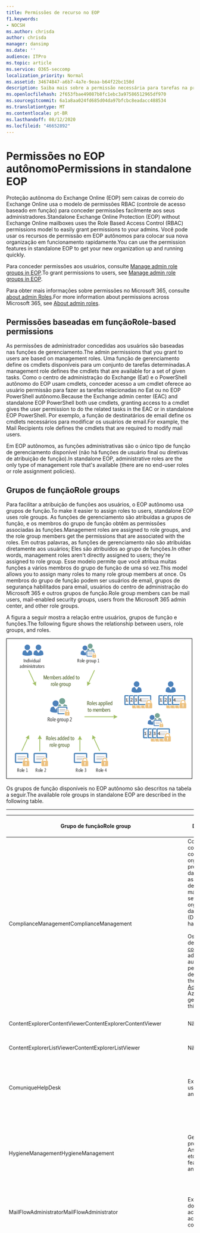 ```yaml
---
title: Permissões de recurso no EOP
f1.keywords:
- NOCSH
ms.author: chrisda
author: chrisda
manager: dansimp
ms.date: ''
audience: ITPro
ms.topic: article
ms.service: O365-seccomp
localization_priority: Normal
ms.assetid: 34674847-a6b7-4a7e-9eaa-b64f22bc150d
description: Saiba mais sobre a permissão necessária para tarefas na proteção do Exchange Online autônoma
ms.openlocfilehash: 2f653fbae49087b8fc1ebc3a97586512965df970
ms.sourcegitcommit: 6a1a8aa024fd685d04da97bfcbc8eadacc488534
ms.translationtype: MT
ms.contentlocale: pt-BR
ms.lasthandoff: 08/12/2020
ms.locfileid: "46652892"
---
```

# <a name="permissions-in-standalone-eop"></a><span data-ttu-id="ce53b-103">Permissões no EOP autônomo</span><span class="sxs-lookup"><span data-stu-id="ce53b-103">Permissions in standalone EOP</span></span>

<span data-ttu-id="ce53b-104">Proteção autônoma do Exchange Online (EOP) sem caixas de correio do Exchange Online usa o modelo de permissões RBAC (controle de acesso baseado em função) para conceder permissões facilmente aos seus administradores.</span><span class="sxs-lookup"><span data-stu-id="ce53b-104">Standalone Exchange Online Protection (EOP) without Exchange Online mailboxes uses the Role Based Access Control (RBAC) permissions model to easily grant permissions to your admins.</span></span> <span data-ttu-id="ce53b-105">Você pode usar os recursos de permissão em EOP autônomos para colocar sua nova organização em funcionamento rapidamente.</span><span class="sxs-lookup"><span data-stu-id="ce53b-105">You can use the permission features in standalone EOP to get your new organization up and running quickly.</span></span>

<span data-ttu-id="ce53b-106">Para conceder permissões aos usuários, consulte [Manage admin role groups in EOP](manage-admin-role-group-permissions-in-eop.md).</span><span class="sxs-lookup"><span data-stu-id="ce53b-106">To grant permissions to users, see [Manage admin role groups in EOP](manage-admin-role-group-permissions-in-eop.md).</span></span>

<span data-ttu-id="ce53b-107">Para obter mais informações sobre permissões no Microsoft 365, consulte [about admin Roles](https://docs.microsoft.com/microsoft-365/admin/add-users/about-admin-roles).</span><span class="sxs-lookup"><span data-stu-id="ce53b-107">For more information about permissions across Microsoft 365, see [About admin roles](https://docs.microsoft.com/microsoft-365/admin/add-users/about-admin-roles).</span></span>

## <a name="role-based-permissions"></a><span data-ttu-id="ce53b-108">Permissões baseadas em função</span><span class="sxs-lookup"><span data-stu-id="ce53b-108">Role-based permissions</span></span>

<span data-ttu-id="ce53b-109">As permissões de administrador concedidas aos usuários são baseadas nas funções de gerenciamento.</span><span class="sxs-lookup"><span data-stu-id="ce53b-109">The admin permissions that you grant to users are based on management roles.</span></span> <span data-ttu-id="ce53b-110">Uma função de gerenciamento define os cmdlets disponíveis para um conjunto de tarefas determinadas.</span><span class="sxs-lookup"><span data-stu-id="ce53b-110">A management role defines the cmdlets that are available for a set of given tasks.</span></span> <span data-ttu-id="ce53b-111">Como o centro de administração do Exchange (Eat) e o PowerShell autônomo do EOP usam cmdlets, conceder acesso a um cmdlet oferece ao usuário permissão para fazer as tarefas relacionadas no Eat ou no EOP PowerShell autônomo.</span><span class="sxs-lookup"><span data-stu-id="ce53b-111">Because the Exchange admin center (EAC) and standalone EOP PowerShell both use cmdlets, granting access to a cmdlet gives the user permission to do the related tasks in the EAC or in standalone EOP PowerShell.</span></span> <span data-ttu-id="ce53b-112">Por exemplo, a função de destinatários de email define os cmdlets necessários para modificar os usuários de email.</span><span class="sxs-lookup"><span data-stu-id="ce53b-112">For example, the Mail Recipients role defines the cmdlets that are required to modify mail users.</span></span>

<span data-ttu-id="ce53b-113">Em EOP autônomos, as funções administrativas são o único tipo de função de gerenciamento disponível (não há funções de usuário final ou diretivas de atribuição de função).</span><span class="sxs-lookup"><span data-stu-id="ce53b-113">In standalone EOP, administrative roles are the only type of management role that's available (there are no end-user roles or role assignment policies).</span></span>

## <a name="role-groups"></a><span data-ttu-id="ce53b-114">Grupos de função</span><span class="sxs-lookup"><span data-stu-id="ce53b-114">Role groups</span></span>

<span data-ttu-id="ce53b-115">Para facilitar a atribuição de funções aos usuários, o EOP autônomo usa grupos de função.</span><span class="sxs-lookup"><span data-stu-id="ce53b-115">To make it easier to assign roles to users, standalone EOP uses role groups.</span></span> <span data-ttu-id="ce53b-116">As funções de gerenciamento são atribuídas a grupos de função, e os membros do grupo de função obtêm as permissões associadas às funções.</span><span class="sxs-lookup"><span data-stu-id="ce53b-116">Management roles are assigned to role groups, and the role group members get the permissions that are associated with the roles.</span></span> <span data-ttu-id="ce53b-117">Em outras palavras, as funções de gerenciamento não são atribuídas diretamente aos usuários; Eles são atribuídos ao grupo de funções.</span><span class="sxs-lookup"><span data-stu-id="ce53b-117">In other words, management roles aren't directly assigned to users; they're assigned to role group.</span></span> <span data-ttu-id="ce53b-118">Esse modelo permite que você atribua muitas funções a vários membros do grupo de função de uma só vez.</span><span class="sxs-lookup"><span data-stu-id="ce53b-118">This model allows you to assign many roles to many role group members at once.</span></span> <span data-ttu-id="ce53b-119">Os membros do grupo de função podem ser usuários de email, grupos de segurança habilitados para email, usuários do centro de administração do Microsoft 365 e outros grupos de função.</span><span class="sxs-lookup"><span data-stu-id="ce53b-119">Role group members can be mail users, mail-enabled security groups, users from the Microsoft 365 admin center, and other role groups.</span></span>

<span data-ttu-id="ce53b-120">A figura a seguir mostra a relação entre usuários, grupos de função e funções.</span><span class="sxs-lookup"><span data-stu-id="ce53b-120">The following figure shows the relationship between users, role groups, and roles.</span></span>

![Função, grupo de funções e relacionamentos de membros](../../media/ITPro_Security_RBAC_EXO_SimplifiedRoleGroupRelationship.png)

<span data-ttu-id="ce53b-122">Os grupos de função disponíveis no EOP autônomo são descritos na tabela a seguir.</span><span class="sxs-lookup"><span data-stu-id="ce53b-122">The available role groups in standalone EOP are described in the following table.</span></span>

****

|<span data-ttu-id="ce53b-123">Grupo de função</span><span class="sxs-lookup"><span data-stu-id="ce53b-123">Role group</span></span>|<span data-ttu-id="ce53b-124">Descrição</span><span class="sxs-lookup"><span data-stu-id="ce53b-124">Description</span></span>|<span data-ttu-id="ce53b-125">Funções padrão atribuídas</span><span class="sxs-lookup"><span data-stu-id="ce53b-125">Default roles assigned</span></span>|
|---|---|---|
|<span data-ttu-id="ce53b-126">ComplianceManagement</span><span class="sxs-lookup"><span data-stu-id="ce53b-126">ComplianceManagement</span></span>|<span data-ttu-id="ce53b-127">Configure e gerencie as configurações de conformidade dentro da organização, incluindo prevenção de perda de dados (DLP) se sua assinatura tiver recursos de DLP.</span><span class="sxs-lookup"><span data-stu-id="ce53b-127">Configure and manage compliance settings within the organization, including data loss prevention (DLP) if your subscription has DLP capabilities.</span></span> <br/><br/> <span data-ttu-id="ce53b-128">Os membros da função de [administrador de conformidade](https://docs.microsoft.com/azure/active-directory/users-groups-roles/directory-assign-admin-roles#compliance-administrator) no Azure ad obtêm automaticamente as permissões desse grupo de função.</span><span class="sxs-lookup"><span data-stu-id="ce53b-128">Members of the [Compliance Administrator](https://docs.microsoft.com/azure/active-directory/users-groups-roles/directory-assign-admin-roles#compliance-administrator) role in Azure AD automatically get the permissions of this role group.</span></span>|<span data-ttu-id="ce53b-129">Logs de auditoria</span><span class="sxs-lookup"><span data-stu-id="ce53b-129">Audit Logs</span></span> <br/><br/> <span data-ttu-id="ce53b-130">Administração de conformidade</span><span class="sxs-lookup"><span data-stu-id="ce53b-130">Compliance Administration</span></span> <br/><br/> <span data-ttu-id="ce53b-131">Gerenciamento de Direitos de Informação</span><span class="sxs-lookup"><span data-stu-id="ce53b-131">Information Rights Management</span></span> <br/><br/> <span data-ttu-id="ce53b-132">Gerenciamento de retenção</span><span class="sxs-lookup"><span data-stu-id="ce53b-132">Retention Management</span></span> <br/><br/> <span data-ttu-id="ce53b-133">Logs de auditoria somente para exibição</span><span class="sxs-lookup"><span data-stu-id="ce53b-133">View-Only Audit Logs</span></span> <br/><br/> <span data-ttu-id="ce53b-134">Configuração Somente para Exibição</span><span class="sxs-lookup"><span data-stu-id="ce53b-134">View-Only Configuration</span></span> <br/><br/> <span data-ttu-id="ce53b-135">Destinatários Somente para Exibição</span><span class="sxs-lookup"><span data-stu-id="ce53b-135">View-Only Recipients</span></span>|
|<span data-ttu-id="ce53b-136">ContentExplorerContentViewer</span><span class="sxs-lookup"><span data-stu-id="ce53b-136">ContentExplorerContentViewer</span></span>|<span data-ttu-id="ce53b-137">Não usado.</span><span class="sxs-lookup"><span data-stu-id="ce53b-137">Not used.</span></span>|<span data-ttu-id="ce53b-138">Visualizador de conteúdo de classificação de dados</span><span class="sxs-lookup"><span data-stu-id="ce53b-138">Data Classification Content Viewer</span></span>|
|<span data-ttu-id="ce53b-139">ContentExplorerListViewer</span><span class="sxs-lookup"><span data-stu-id="ce53b-139">ContentExplorerListViewer</span></span>|<span data-ttu-id="ce53b-140">Não usado.</span><span class="sxs-lookup"><span data-stu-id="ce53b-140">Not used.</span></span>|<span data-ttu-id="ce53b-141">Visualizador de lista de classificação de dados</span><span class="sxs-lookup"><span data-stu-id="ce53b-141">Data Classification List Viewer</span></span>|
|<span data-ttu-id="ce53b-142">Comunique</span><span class="sxs-lookup"><span data-stu-id="ce53b-142">HelpDesk</span></span>|<span data-ttu-id="ce53b-143">Exibir e gerenciar usuários de email.</span><span class="sxs-lookup"><span data-stu-id="ce53b-143">View and manage mail users.</span></span>|<span data-ttu-id="ce53b-144">Redefinir senha</span><span class="sxs-lookup"><span data-stu-id="ce53b-144">Reset Password</span></span> <br/><br/> <span data-ttu-id="ce53b-145">Opções do usuário</span><span class="sxs-lookup"><span data-stu-id="ce53b-145">User Options</span></span> <br/><br/> <span data-ttu-id="ce53b-146">Destinatários Somente para Exibição</span><span class="sxs-lookup"><span data-stu-id="ce53b-146">View-Only Recipients</span></span>|
|<span data-ttu-id="ce53b-147">HygieneManagement</span><span class="sxs-lookup"><span data-stu-id="ce53b-147">HygieneManagement</span></span>|<span data-ttu-id="ce53b-148">Gerenciar recursos de proteção (anti-spam, Antimalware, etc.).</span><span class="sxs-lookup"><span data-stu-id="ce53b-148">Manage protection features (anti-spam, anti-malware, etc.).</span></span>|<span data-ttu-id="ce53b-149">Higiene de transporte</span><span class="sxs-lookup"><span data-stu-id="ce53b-149">Transport Hygiene</span></span> <br/><br/> <span data-ttu-id="ce53b-150">Configuração Somente para Exibição</span><span class="sxs-lookup"><span data-stu-id="ce53b-150">View-Only Configuration</span></span> <br/><br/> <span data-ttu-id="ce53b-151">Destinatários Somente para Exibição</span><span class="sxs-lookup"><span data-stu-id="ce53b-151">View-Only Recipients</span></span>|
|<span data-ttu-id="ce53b-152">MailFlowAdministrator</span><span class="sxs-lookup"><span data-stu-id="ce53b-152">MailFlowAdministrator</span></span>|<span data-ttu-id="ce53b-153">Exibir e gerenciar domínios e conectores aceitos</span><span class="sxs-lookup"><span data-stu-id="ce53b-153">View and manage accepted domains and connectors</span></span>|<span data-ttu-id="ce53b-154">Domínios remotos e aceitos</span><span class="sxs-lookup"><span data-stu-id="ce53b-154">Remote and Accepted Domains</span></span> <br/><br/> <span data-ttu-id="ce53b-155">Destinatários Somente para Exibição</span><span class="sxs-lookup"><span data-stu-id="ce53b-155">View-Only Recipients</span></span>|
|<span data-ttu-id="ce53b-156">Gerenciamento</span><span class="sxs-lookup"><span data-stu-id="ce53b-156">OrganizationManagement</span></span>|<span data-ttu-id="ce53b-157">Acesso de administrador a toda a organização e a capacidade de executar praticamente qualquer tarefa.</span><span class="sxs-lookup"><span data-stu-id="ce53b-157">Admin access to the entire organization and the ability to perform almost any task.</span></span> <br/><br/> <span data-ttu-id="ce53b-158">Os membros da função de [administrador global](https://docs.microsoft.com/azure/active-directory/users-groups-roles/directory-assign-admin-roles#global-administrator--company-administrator) no Azure ad obtêm automaticamente as permissões desse grupo de funções.</span><span class="sxs-lookup"><span data-stu-id="ce53b-158">Members of the [Global Administrator](https://docs.microsoft.com/azure/active-directory/users-groups-roles/directory-assign-admin-roles#global-administrator--company-administrator) role in Azure AD automatically get the permissions of this role group.</span></span> <br/><br/> <span data-ttu-id="ce53b-159">**Importante**: como o grupo de função gerenciamento é uma função poderosa, somente os usuários que executam tarefas administrativas em nível organizacional devem ser membros desse grupo de função.</span><span class="sxs-lookup"><span data-stu-id="ce53b-159">**Important**: Because the OrganizationManagement role group is a powerful role, only users that perform organizational-level administrative tasks should be members of this role group.</span></span>|<span data-ttu-id="ce53b-160">AntiMalware</span><span class="sxs-lookup"><span data-stu-id="ce53b-160">AntiMalware</span></span> <br/><br/> <span data-ttu-id="ce53b-161">Anti</span><span class="sxs-lookup"><span data-stu-id="ce53b-161">AntiSpam</span></span> <br/><br/> <span data-ttu-id="ce53b-162">Logs de auditoria</span><span class="sxs-lookup"><span data-stu-id="ce53b-162">Audit Logs</span></span> <br/><br/> <span data-ttu-id="ce53b-163">Administrador de Conformidade</span><span class="sxs-lookup"><span data-stu-id="ce53b-163">Compliance Administrator</span></span> <br/><br/> <span data-ttu-id="ce53b-164">Grupos dinâmicos de distribuição</span><span class="sxs-lookup"><span data-stu-id="ce53b-164">Distribution Groups</span></span> <br/><br/> <span data-ttu-id="ce53b-165">Gerenciamento de Direitos de Informação</span><span class="sxs-lookup"><span data-stu-id="ce53b-165">Information Rights Management</span></span> <br/><br/> <span data-ttu-id="ce53b-166">Criação de Destinatário de Email</span><span class="sxs-lookup"><span data-stu-id="ce53b-166">Mail Recipient Creation</span></span> <br/><br/> <span data-ttu-id="ce53b-167">Destinatários de Email</span><span class="sxs-lookup"><span data-stu-id="ce53b-167">Mail Recipients</span></span> <br/><br/> <span data-ttu-id="ce53b-168">Controle de Mensagens</span><span class="sxs-lookup"><span data-stu-id="ce53b-168">Message Tracking</span></span> <br/><br/> <span data-ttu-id="ce53b-169">Migração</span><span class="sxs-lookup"><span data-stu-id="ce53b-169">Migration</span></span> <br/><br/> <span data-ttu-id="ce53b-170">Acesso para cliente da organização</span><span class="sxs-lookup"><span data-stu-id="ce53b-170">Organization Client Access</span></span> <br/><br/> <span data-ttu-id="ce53b-171">Configuração da organização</span><span class="sxs-lookup"><span data-stu-id="ce53b-171">Organization Configuration</span></span> <br/><br/> <span data-ttu-id="ce53b-172">Configurações de transporte da organização</span><span class="sxs-lookup"><span data-stu-id="ce53b-172">Organization Transport Settings</span></span> <br/><br/> <span data-ttu-id="ce53b-173">Quarentena</span><span class="sxs-lookup"><span data-stu-id="ce53b-173">Quarantine</span></span> <br/><br/> <span data-ttu-id="ce53b-174">Diretivas de Destinatário</span><span class="sxs-lookup"><span data-stu-id="ce53b-174">Recipient Policies</span></span> <br/><br/> <span data-ttu-id="ce53b-175">Domínios remotos e aceitos</span><span class="sxs-lookup"><span data-stu-id="ce53b-175">Remote and Accepted Domains</span></span> <br/><br/> <span data-ttu-id="ce53b-176">Redefinir senha</span><span class="sxs-lookup"><span data-stu-id="ce53b-176">Reset Password</span></span> <br/><br/> <span data-ttu-id="ce53b-177">Gerenciamento de retenção</span><span class="sxs-lookup"><span data-stu-id="ce53b-177">Retention Management</span></span> <br/><br/> <span data-ttu-id="ce53b-178">Gerenciamento de função</span><span class="sxs-lookup"><span data-stu-id="ce53b-178">Role Management</span></span> <br/><br/> <span data-ttu-id="ce53b-179">Administrador de Segurança</span><span class="sxs-lookup"><span data-stu-id="ce53b-179">Security Administrator</span></span> <br/><br/> <span data-ttu-id="ce53b-180">Associação e criação de grupos de segurança</span><span class="sxs-lookup"><span data-stu-id="ce53b-180">Security Group Creation and Membership</span></span> <br/><br/> <span data-ttu-id="ce53b-181">Leitor de segurança</span><span class="sxs-lookup"><span data-stu-id="ce53b-181">Security Reader</span></span> <br/><br/> <span data-ttu-id="ce53b-182">Administrador de rótulo de confidencialidade</span><span class="sxs-lookup"><span data-stu-id="ce53b-182">Sensitivity Label Administrator</span></span> <br/><br/> <span data-ttu-id="ce53b-183">Supervisão</span><span class="sxs-lookup"><span data-stu-id="ce53b-183">Supervision</span></span> <br/><br/> <span data-ttu-id="ce53b-184">Higiene de transporte</span><span class="sxs-lookup"><span data-stu-id="ce53b-184">Transport Hygiene</span></span> <br/><br/> <span data-ttu-id="ce53b-185">Regras de Transporte</span><span class="sxs-lookup"><span data-stu-id="ce53b-185">Transport Rules</span></span> <br/><br/> <span data-ttu-id="ce53b-186">Opções do usuário</span><span class="sxs-lookup"><span data-stu-id="ce53b-186">User Options</span></span> <br/><br/> <span data-ttu-id="ce53b-187">Somente exibição Antimalware</span><span class="sxs-lookup"><span data-stu-id="ce53b-187">View-Only AntiMalware</span></span> <br/><br/> <span data-ttu-id="ce53b-188">AntiSpam somente para exibição</span><span class="sxs-lookup"><span data-stu-id="ce53b-188">View-Only AntiSpam</span></span> <br/><br/> <span data-ttu-id="ce53b-189">Logs de auditoria somente para exibição</span><span class="sxs-lookup"><span data-stu-id="ce53b-189">View-Only Audit Logs</span></span> <br/><br/> <span data-ttu-id="ce53b-190">Configuração Somente para Exibição</span><span class="sxs-lookup"><span data-stu-id="ce53b-190">View-Only Configuration</span></span> <br/><br/> <span data-ttu-id="ce53b-191">Quarentena somente para exibição</span><span class="sxs-lookup"><span data-stu-id="ce53b-191">View-Only Quarantine</span></span> <br/><br/> <span data-ttu-id="ce53b-192">Destinatários Somente para Exibição</span><span class="sxs-lookup"><span data-stu-id="ce53b-192">View-Only Recipients</span></span> <br/><br/> <span data-ttu-id="ce53b-193">Inteligência de ameaças somente para exibição</span><span class="sxs-lookup"><span data-stu-id="ce53b-193">View-Only Threat Intelligence</span></span>|
|<span data-ttu-id="ce53b-194">QuarantineAdministrator</span><span class="sxs-lookup"><span data-stu-id="ce53b-194">QuarantineAdministrator</span></span>|<span data-ttu-id="ce53b-195">Gerenciar mensagens em quarentena para todos os destinatários.</span><span class="sxs-lookup"><span data-stu-id="ce53b-195">Manage quarantined messages for all recipients.</span></span>|<span data-ttu-id="ce53b-196">Quarentena</span><span class="sxs-lookup"><span data-stu-id="ce53b-196">Quarantine</span></span>|
|<span data-ttu-id="ce53b-197">RecipientManagement</span><span class="sxs-lookup"><span data-stu-id="ce53b-197">RecipientManagement</span></span>|<span data-ttu-id="ce53b-198">Criar, gerenciar e remover objetos de destinatário na organização.</span><span class="sxs-lookup"><span data-stu-id="ce53b-198">Create, manage, and remove recipient objects in the organization.</span></span>|<span data-ttu-id="ce53b-199">Grupos dinâmicos de distribuição</span><span class="sxs-lookup"><span data-stu-id="ce53b-199">Distribution Groups</span></span> <br/><br/> <span data-ttu-id="ce53b-200">Criação de Destinatário de Email</span><span class="sxs-lookup"><span data-stu-id="ce53b-200">Mail Recipient Creation</span></span> <br/><br/> <span data-ttu-id="ce53b-201">Destinatários de Email</span><span class="sxs-lookup"><span data-stu-id="ce53b-201">Mail Recipients</span></span> <br/><br/> <span data-ttu-id="ce53b-202">Controle de Mensagens</span><span class="sxs-lookup"><span data-stu-id="ce53b-202">Message Tracking</span></span> <br/><br/> <span data-ttu-id="ce53b-203">Migração</span><span class="sxs-lookup"><span data-stu-id="ce53b-203">Migration</span></span> <br/><br/> <span data-ttu-id="ce53b-204">Diretivas de Destinatário</span><span class="sxs-lookup"><span data-stu-id="ce53b-204">Recipient Policies</span></span> <br/><br/> <span data-ttu-id="ce53b-205">Redefinir senha</span><span class="sxs-lookup"><span data-stu-id="ce53b-205">Reset Password</span></span>|
|<span data-ttu-id="ce53b-206">RecordsManagement</span><span class="sxs-lookup"><span data-stu-id="ce53b-206">RecordsManagement</span></span>|<span data-ttu-id="ce53b-207">Configurar recursos de conformidade, como marcas de política de retenção, classificações de mensagens e regras de fluxo de emails (também conhecidas como regras de transporte).</span><span class="sxs-lookup"><span data-stu-id="ce53b-207">Configure compliance features, such as retention policy tags, message classifications, and mail flow rules (also known as transport rules).</span></span>|<span data-ttu-id="ce53b-208">Rastreamento de Mensagem</span><span class="sxs-lookup"><span data-stu-id="ce53b-208">Message Tracking</span></span> <br/><br/> <span data-ttu-id="ce53b-209">Gerenciamento de retenção</span><span class="sxs-lookup"><span data-stu-id="ce53b-209">Retention Management</span></span> <br/><br/> <span data-ttu-id="ce53b-210">Regras de Transporte</span><span class="sxs-lookup"><span data-stu-id="ce53b-210">Transport Rules</span></span>|
|<span data-ttu-id="ce53b-211">SecurityAdministrator</span><span class="sxs-lookup"><span data-stu-id="ce53b-211">SecurityAdministrator</span></span>|<span data-ttu-id="ce53b-212">Configure todos os aspectos de proteção na organização (antispam, Antimalware, antifalsificação, quarentena, etc.).</span><span class="sxs-lookup"><span data-stu-id="ce53b-212">Configure all aspects of protection in the organization (anti-spam, anti-malware, anti-spoofing, quarantine, etc.).</span></span> <br/><br/> <span data-ttu-id="ce53b-213">Os membros da função de [administrador de segurança](https://docs.microsoft.com/azure/active-directory/users-groups-roles/directory-assign-admin-roles#security-administrator) no Azure ad obtêm automaticamente as permissões desse grupo de função.</span><span class="sxs-lookup"><span data-stu-id="ce53b-213">Members of the [Security Administrator](https://docs.microsoft.com/azure/active-directory/users-groups-roles/directory-assign-admin-roles#security-administrator) role in Azure AD automatically get the permissions of this role group.</span></span>|<span data-ttu-id="ce53b-214">AntiMalware</span><span class="sxs-lookup"><span data-stu-id="ce53b-214">AntiMalware</span></span> <br/><br/> <span data-ttu-id="ce53b-215">Anti</span><span class="sxs-lookup"><span data-stu-id="ce53b-215">AntiSpam</span></span> <br/><br/> <span data-ttu-id="ce53b-216">Logs de auditoria</span><span class="sxs-lookup"><span data-stu-id="ce53b-216">Audit Logs</span></span> <br/><br/> <span data-ttu-id="ce53b-217">Quarentena</span><span class="sxs-lookup"><span data-stu-id="ce53b-217">Quarantine</span></span> <br/><br/> <span data-ttu-id="ce53b-218">Administrador de Segurança</span><span class="sxs-lookup"><span data-stu-id="ce53b-218">Security Administrator</span></span> <br/><br/> <span data-ttu-id="ce53b-219">Administrador de rótulo de confidencialidade</span><span class="sxs-lookup"><span data-stu-id="ce53b-219">Sensitivity Label Administrator</span></span> <br/><br/> <span data-ttu-id="ce53b-220">Somente exibição Antimalware</span><span class="sxs-lookup"><span data-stu-id="ce53b-220">View-Only AntiMalware</span></span> <br/><br/> <span data-ttu-id="ce53b-221">AntiSpam somente para exibição</span><span class="sxs-lookup"><span data-stu-id="ce53b-221">View-Only AntiSpam</span></span> <br/><br/> <span data-ttu-id="ce53b-222">Logs de auditoria somente para exibição</span><span class="sxs-lookup"><span data-stu-id="ce53b-222">View-Only Audit Logs</span></span> <br/><br/> <span data-ttu-id="ce53b-223">Quarentena somente para exibição</span><span class="sxs-lookup"><span data-stu-id="ce53b-223">View-Only Quarantine</span></span> <br/><br/> <span data-ttu-id="ce53b-224">Inteligência de ameaças somente para exibição</span><span class="sxs-lookup"><span data-stu-id="ce53b-224">View-Only Threat Intelligence</span></span>|
|<span data-ttu-id="ce53b-225">SecurityReader</span><span class="sxs-lookup"><span data-stu-id="ce53b-225">SecurityReader</span></span>|<span data-ttu-id="ce53b-226">Acesso somente de exibição a todos os aspectos de proteção na organização (antispam, Antimalware, antifalsificação, quarentena, etc.).</span><span class="sxs-lookup"><span data-stu-id="ce53b-226">View-only access to all aspects of protection in the organization (anti-spam, anti-malware, anti-spoofing, quarantine, etc.).</span></span> <br/><br/> <span data-ttu-id="ce53b-227">Os membros da função de [leitor de segurança](https://docs.microsoft.com/azure/active-directory/users-groups-roles/directory-assign-admin-roles#security-reader) no Azure ad obtêm automaticamente as permissões desse grupo de função.</span><span class="sxs-lookup"><span data-stu-id="ce53b-227">Members of the [Security Reader](https://docs.microsoft.com/azure/active-directory/users-groups-roles/directory-assign-admin-roles#security-reader) role in Azure AD automatically get the permissions of this role group.</span></span>|<span data-ttu-id="ce53b-228">Leitor de segurança</span><span class="sxs-lookup"><span data-stu-id="ce53b-228">Security Reader</span></span> <br/><br/> <span data-ttu-id="ce53b-229">Somente exibição Antimalware</span><span class="sxs-lookup"><span data-stu-id="ce53b-229">View-Only AntiMalware</span></span> <br/><br/> <span data-ttu-id="ce53b-230">AntiSpam somente para exibição</span><span class="sxs-lookup"><span data-stu-id="ce53b-230">View-Only AntiSpam</span></span> <br/><br/> <span data-ttu-id="ce53b-231">Quarentena somente para exibição</span><span class="sxs-lookup"><span data-stu-id="ce53b-231">View-Only Quarantine</span></span> <br/><br/> <span data-ttu-id="ce53b-232">Inteligência de ameaças somente para exibição</span><span class="sxs-lookup"><span data-stu-id="ce53b-232">View-Only Threat Intelligence</span></span>|
|<span data-ttu-id="ce53b-233">TenantAdmins</span><span class="sxs-lookup"><span data-stu-id="ce53b-233">TenantAdmins</span></span>|<span data-ttu-id="ce53b-234">A associação a este grupo de funções é sincronizada de forma centralizada em serviços e gerenciada centralmente.</span><span class="sxs-lookup"><span data-stu-id="ce53b-234">Membership in this role group is synchronized across services and managed centrally.</span></span> <span data-ttu-id="ce53b-235">Por padrão, esse grupo de função não recebe nenhuma função.</span><span class="sxs-lookup"><span data-stu-id="ce53b-235">By default, this role group is not assigned any roles.</span></span> <span data-ttu-id="ce53b-236">No entanto, ele será um membro do grupo de função gerenciamento da organização e herdará essas permissões.</span><span class="sxs-lookup"><span data-stu-id="ce53b-236">However, it will be a member of the Organization Management role group and will inherit those permissions.</span></span>|<span data-ttu-id="ce53b-237">Nenhuma</span><span class="sxs-lookup"><span data-stu-id="ce53b-237">none</span></span>|
|<span data-ttu-id="ce53b-238">ViewOnlyOrganizationManagement</span><span class="sxs-lookup"><span data-stu-id="ce53b-238">ViewOnlyOrganizationManagement</span></span>|<span data-ttu-id="ce53b-239">Exibir os objetos Recipient, Protection e Configuration e suas propriedades na organização.</span><span class="sxs-lookup"><span data-stu-id="ce53b-239">View recipient, protection, and configuration objects and their properties in the organization.</span></span>|<span data-ttu-id="ce53b-240">Administrador de Conformidade</span><span class="sxs-lookup"><span data-stu-id="ce53b-240">Compliance Administrator</span></span> <br/><br/> <span data-ttu-id="ce53b-241">Administrador de Segurança</span><span class="sxs-lookup"><span data-stu-id="ce53b-241">Security Administrator</span></span> <br/><br/> <span data-ttu-id="ce53b-242">Leitor de segurança</span><span class="sxs-lookup"><span data-stu-id="ce53b-242">Security Reader</span></span> <br/><br/> <span data-ttu-id="ce53b-243">Administrador de rótulo de confidencialidade</span><span class="sxs-lookup"><span data-stu-id="ce53b-243">Sensitivity Label Administrator</span></span> <br/><br/> <span data-ttu-id="ce53b-244">Configuração Somente para Exibição</span><span class="sxs-lookup"><span data-stu-id="ce53b-244">View-Only Configuration</span></span> <br/><br/> <span data-ttu-id="ce53b-245">Destinatários Somente para Exibição</span><span class="sxs-lookup"><span data-stu-id="ce53b-245">View-Only Recipients</span></span>|
|

<span data-ttu-id="ce53b-246">Se você trabalhar em uma pequena organização que tenha apenas alguns administradores, talvez seja necessário adicionar esses usuários somente ao grupo de função gerenciamento da organização, e talvez nunca seja necessário usar os outros grupos de função.</span><span class="sxs-lookup"><span data-stu-id="ce53b-246">If you work in a small organization that has only a few admins, you might need to add those users to the Organization Management role group only, and you may never need to use the other role groups.</span></span> <span data-ttu-id="ce53b-247">Se você trabalhar em uma organização maior, você pode ter administradores que executam tarefas específicas, como a configuração de destinatários.</span><span class="sxs-lookup"><span data-stu-id="ce53b-247">If you work in a larger organization, you might have admins who perform specific tasks, such as recipient configuration.</span></span> <span data-ttu-id="ce53b-248">Nesses casos, você pode adicionar um administrador ao grupo de função de gerenciamento de destinatários e outro administrador ao grupo de função de gerenciamento da organização.</span><span class="sxs-lookup"><span data-stu-id="ce53b-248">In those cases, you might add one admin to the Recipient Management role group, and another admin to the Organization Management role group.</span></span> <span data-ttu-id="ce53b-249">Esses administradores podem gerenciar suas áreas específicas, mas não terão permissões para gerenciar áreas que não são responsáveis.</span><span class="sxs-lookup"><span data-stu-id="ce53b-249">Those admins can then manage their specific areas, but they won't have permissions to manage areas they're not responsible for.</span></span>

<span data-ttu-id="ce53b-250">Se is grupos de função internos no Exchange Online não corresponderem à função de trabalho de seus administradores, você poderá criar grupos de função e adicionar funções a eles.</span><span class="sxs-lookup"><span data-stu-id="ce53b-250">If the built-in role groups in Exchange Online don't match the job function of your administrators, you can create role groups and add roles to them.</span></span> <span data-ttu-id="ce53b-251">Para obter mais informações, consulte [Manage role groups in standalone EOP](manage-admin-role-group-permissions-in-eop.md).</span><span class="sxs-lookup"><span data-stu-id="ce53b-251">For more information, see [Manage role groups in standalone EOP](manage-admin-role-group-permissions-in-eop.md).</span></span>

## <a name="roles"></a><span data-ttu-id="ce53b-252">Funções</span><span class="sxs-lookup"><span data-stu-id="ce53b-252">Roles</span></span>

<span data-ttu-id="ce53b-253">As funções internas que estão disponíveis em EOP autônomo são descritas na tabela a seguir.</span><span class="sxs-lookup"><span data-stu-id="ce53b-253">The built-in roles that are available in standalone EOP are described in the following table.</span></span>

****

|<span data-ttu-id="ce53b-254">Função \* \*</span><span class="sxs-lookup"><span data-stu-id="ce53b-254">Role\*\*</span></span>|<span data-ttu-id="ce53b-255">Descrição</span><span class="sxs-lookup"><span data-stu-id="ce53b-255">Description</span></span>|<span data-ttu-id="ce53b-256">Atribuições de grupo de função padrão</span><span class="sxs-lookup"><span data-stu-id="ce53b-256">Default role group assignments</span></span>|
|---|---|---|
|<span data-ttu-id="ce53b-257">AntiMalware</span><span class="sxs-lookup"><span data-stu-id="ce53b-257">AntiMalware</span></span>|<span data-ttu-id="ce53b-258">Exibir e modificar a configuração e os relatórios de recursos antimalware.</span><span class="sxs-lookup"><span data-stu-id="ce53b-258">View and modify the configuration and reports for anti-malware features.</span></span>|<span data-ttu-id="ce53b-259">Gerenciamento</span><span class="sxs-lookup"><span data-stu-id="ce53b-259">OrganizationManagement</span></span> <br/><br/> <span data-ttu-id="ce53b-260">SecurityAdministrator</span><span class="sxs-lookup"><span data-stu-id="ce53b-260">SecurityAdministrator</span></span>|
|<span data-ttu-id="ce53b-261">Anti</span><span class="sxs-lookup"><span data-stu-id="ce53b-261">AntiSpam</span></span>|<span data-ttu-id="ce53b-262">Exibir e modificar a configuração e os relatórios para recursos antispam.</span><span class="sxs-lookup"><span data-stu-id="ce53b-262">View and modify the configuration and reports for anti-spam features.</span></span>|<span data-ttu-id="ce53b-263">Gerenciamento</span><span class="sxs-lookup"><span data-stu-id="ce53b-263">OrganizationManagement</span></span> <br/><br/> <span data-ttu-id="ce53b-264">SecurityAdministrator</span><span class="sxs-lookup"><span data-stu-id="ce53b-264">SecurityAdministrator</span></span>|
|<span data-ttu-id="ce53b-265">Logs de auditoria</span><span class="sxs-lookup"><span data-stu-id="ce53b-265">Audit Logs</span></span>|<span data-ttu-id="ce53b-266">Pesquise o log de auditoria do administrador e visualize os resultados.</span><span class="sxs-lookup"><span data-stu-id="ce53b-266">Search the administrator audit log and view the results.</span></span>|<span data-ttu-id="ce53b-267">ComplianceManagement</span><span class="sxs-lookup"><span data-stu-id="ce53b-267">ComplianceManagement</span></span> <br/><br/> <span data-ttu-id="ce53b-268">Gerenciamento</span><span class="sxs-lookup"><span data-stu-id="ce53b-268">OrganizationManagement</span></span> <br/><br/> <span data-ttu-id="ce53b-269">SecurityAdministrator</span><span class="sxs-lookup"><span data-stu-id="ce53b-269">SecurityAdministrator</span></span>|
|<span data-ttu-id="ce53b-270">Administrador de conformidade<sup>\*</sup></span><span class="sxs-lookup"><span data-stu-id="ce53b-270">Compliance Administrator<sup>\*</sup></span></span>||<span data-ttu-id="ce53b-271">ComplianceManagement</span><span class="sxs-lookup"><span data-stu-id="ce53b-271">ComplianceManagement</span></span> <br/><br/> <span data-ttu-id="ce53b-272">Gerenciamento</span><span class="sxs-lookup"><span data-stu-id="ce53b-272">OrganizationManagement</span></span> <br/><br/> <span data-ttu-id="ce53b-273">ViewOnlyOrganizationManagement</span><span class="sxs-lookup"><span data-stu-id="ce53b-273">ViewOnlyOrganizationManagement</span></span>|
|<span data-ttu-id="ce53b-274">Visualizador de conteúdo de classificação de dados<sup>\*</sup></span><span class="sxs-lookup"><span data-stu-id="ce53b-274">Data Classification Content Viewer<sup>\*</sup></span></span>||<span data-ttu-id="ce53b-275">ContentExplorerContentViewer</span><span class="sxs-lookup"><span data-stu-id="ce53b-275">ContentExplorerContentViewer</span></span>|
|<span data-ttu-id="ce53b-276">Visualizador de lista de classificação de dados<sup>\*</sup></span><span class="sxs-lookup"><span data-stu-id="ce53b-276">Data Classification List Viewer<sup>\*</sup></span></span>||
|<span data-ttu-id="ce53b-277">Grupos dinâmicos de distribuição</span><span class="sxs-lookup"><span data-stu-id="ce53b-277">Distribution Groups</span></span>|<span data-ttu-id="ce53b-278">Crie e gerencie todos os grupos de distribuição, grupos de segurança habilitados para email e membros.</span><span class="sxs-lookup"><span data-stu-id="ce53b-278">Create and manage all distribution groups, mail-enabled security groups, and members.</span></span>|<span data-ttu-id="ce53b-279">Gerenciamento</span><span class="sxs-lookup"><span data-stu-id="ce53b-279">OrganizationManagement</span></span> <br/><br/> <span data-ttu-id="ce53b-280">RecipientManagement</span><span class="sxs-lookup"><span data-stu-id="ce53b-280">RecipientManagement</span></span>|
|<span data-ttu-id="ce53b-281">Gerenciamento de direitos de informação<sup>\*</sup></span><span class="sxs-lookup"><span data-stu-id="ce53b-281">Information Rights Management<sup>\*</sup></span></span>||<span data-ttu-id="ce53b-282">ComplianceManagement</span><span class="sxs-lookup"><span data-stu-id="ce53b-282">ComplianceManagement</span></span> <br/><br/> <span data-ttu-id="ce53b-283">Gerenciamento</span><span class="sxs-lookup"><span data-stu-id="ce53b-283">OrganizationManagement</span></span>|
|<span data-ttu-id="ce53b-284">Criação de Destinatário de Email</span><span class="sxs-lookup"><span data-stu-id="ce53b-284">Mail Recipient Creation</span></span>|<span data-ttu-id="ce53b-285">Criar e remover usuários de email.</span><span class="sxs-lookup"><span data-stu-id="ce53b-285">Create and remove mail users.</span></span>|<span data-ttu-id="ce53b-286">Gerenciamento</span><span class="sxs-lookup"><span data-stu-id="ce53b-286">OrganizationManagement</span></span> <br/><br/> <span data-ttu-id="ce53b-287">RecipientManagement</span><span class="sxs-lookup"><span data-stu-id="ce53b-287">RecipientManagement</span></span>|
|<span data-ttu-id="ce53b-288">Destinatários de Email</span><span class="sxs-lookup"><span data-stu-id="ce53b-288">Mail Recipients</span></span>|<span data-ttu-id="ce53b-289">Modificar usuários de email existentes.</span><span class="sxs-lookup"><span data-stu-id="ce53b-289">Modify existing mail users.</span></span>|<span data-ttu-id="ce53b-290">Gerenciamento</span><span class="sxs-lookup"><span data-stu-id="ce53b-290">OrganizationManagement</span></span> <br/><br/> <span data-ttu-id="ce53b-291">RecipientManagement</span><span class="sxs-lookup"><span data-stu-id="ce53b-291">RecipientManagement</span></span>|
|<span data-ttu-id="ce53b-292">Controle de mensagens<sup>\*</sup></span><span class="sxs-lookup"><span data-stu-id="ce53b-292">Message Tracking<sup>\*</sup></span></span>||<span data-ttu-id="ce53b-293">Gerenciamento</span><span class="sxs-lookup"><span data-stu-id="ce53b-293">OrganizationManagement</span></span> <br/><br/> <span data-ttu-id="ce53b-294">RecipientManagement</span><span class="sxs-lookup"><span data-stu-id="ce53b-294">RecipientManagement</span></span> <br/><br/> <span data-ttu-id="ce53b-295">Gerenciamento de Registros</span><span class="sxs-lookup"><span data-stu-id="ce53b-295">Records Management</span></span>|
|<span data-ttu-id="ce53b-296">Migração<sup>\*</sup></span><span class="sxs-lookup"><span data-stu-id="ce53b-296">Migration<sup>\*</sup></span></span>||<span data-ttu-id="ce53b-297">Gerenciamento</span><span class="sxs-lookup"><span data-stu-id="ce53b-297">OrganizationManagement</span></span> <br/><br/> <span data-ttu-id="ce53b-298">RecipientManagement</span><span class="sxs-lookup"><span data-stu-id="ce53b-298">RecipientManagement</span></span>|
|<span data-ttu-id="ce53b-299">MyBaseOptions</span><span class="sxs-lookup"><span data-stu-id="ce53b-299">MyBaseOptions</span></span>|<span data-ttu-id="ce53b-300">Permite que os usuários exibam suas próprias mensagens em quarentena.</span><span class="sxs-lookup"><span data-stu-id="ce53b-300">Allows users to view their own quarantined messages.</span></span> <br/><br/> <span data-ttu-id="ce53b-301">Essa função é atribuída automaticamente aos usuários, e você não pode atribuí-la manualmente.</span><span class="sxs-lookup"><span data-stu-id="ce53b-301">This role is automatically assigned to users, and you can't assign it manually.</span></span>|<span data-ttu-id="ce53b-302">Nenhuma</span><span class="sxs-lookup"><span data-stu-id="ce53b-302">none</span></span>|
|<span data-ttu-id="ce53b-303">Acesso para cliente da organização<sup>\*</sup></span><span class="sxs-lookup"><span data-stu-id="ce53b-303">Organization Client Access<sup>\*</sup></span></span>||<span data-ttu-id="ce53b-304">Gerenciamento</span><span class="sxs-lookup"><span data-stu-id="ce53b-304">OrganizationManagement</span></span>|
|<span data-ttu-id="ce53b-305">Configuração da organização</span><span class="sxs-lookup"><span data-stu-id="ce53b-305">Organization Configuration</span></span>|<span data-ttu-id="ce53b-306">Exibir relatórios.</span><span class="sxs-lookup"><span data-stu-id="ce53b-306">View reports.</span></span>|<span data-ttu-id="ce53b-307">Gerenciamento</span><span class="sxs-lookup"><span data-stu-id="ce53b-307">OrganizationManagement</span></span>|
|<span data-ttu-id="ce53b-308">Configurações de transporte da organização<sup>\*</sup></span><span class="sxs-lookup"><span data-stu-id="ce53b-308">Organization Transport Settings<sup>\*</sup></span></span>||<span data-ttu-id="ce53b-309">Gerenciamento</span><span class="sxs-lookup"><span data-stu-id="ce53b-309">OrganizationManagement</span></span>|
|<span data-ttu-id="ce53b-310">Quarentena</span><span class="sxs-lookup"><span data-stu-id="ce53b-310">Quarantine</span></span>|<span data-ttu-id="ce53b-311">Gerencie todos os tipos de mensagens em quarentena para todos os destinatários.</span><span class="sxs-lookup"><span data-stu-id="ce53b-311">Manage all types of quarantined message for all recipients.</span></span>|<span data-ttu-id="ce53b-312">Gerenciamento</span><span class="sxs-lookup"><span data-stu-id="ce53b-312">OrganizationManagement</span></span> <br/><br/> <span data-ttu-id="ce53b-313">QuarantineAdministrator</span><span class="sxs-lookup"><span data-stu-id="ce53b-313">QuarantineAdministrator</span></span> <br/><br/> <span data-ttu-id="ce53b-314">SecurityAdministrator</span><span class="sxs-lookup"><span data-stu-id="ce53b-314">SecurityAdministrator</span></span>|
|<span data-ttu-id="ce53b-315">Políticas de destinatário<sup>\*</sup></span><span class="sxs-lookup"><span data-stu-id="ce53b-315">Recipient Policies<sup>\*</sup></span></span>||<span data-ttu-id="ce53b-316">Gerenciamento</span><span class="sxs-lookup"><span data-stu-id="ce53b-316">OrganizationManagement</span></span> <br/><br/> <span data-ttu-id="ce53b-317">RecipientManagement</span><span class="sxs-lookup"><span data-stu-id="ce53b-317">RecipientManagement</span></span>|
|<span data-ttu-id="ce53b-318">Domínios remotos e aceitos</span><span class="sxs-lookup"><span data-stu-id="ce53b-318">Remote and Accepted Domains</span></span>|<span data-ttu-id="ce53b-319">Gerenciar domínios remotos, domínios aceitos e conectores.</span><span class="sxs-lookup"><span data-stu-id="ce53b-319">Manage remote domains, accepted domains, and connectors.</span></span>|<span data-ttu-id="ce53b-320">MailFlowAdministrator</span><span class="sxs-lookup"><span data-stu-id="ce53b-320">MailFlowAdministrator</span></span> <br/><br/> <span data-ttu-id="ce53b-321">Gerenciamento</span><span class="sxs-lookup"><span data-stu-id="ce53b-321">OrganizationManagement</span></span>|
|<span data-ttu-id="ce53b-322">Redefinir senha<sup>\*</sup></span><span class="sxs-lookup"><span data-stu-id="ce53b-322">Reset Password<sup>\*</sup></span></span>||<span data-ttu-id="ce53b-323">Comunique</span><span class="sxs-lookup"><span data-stu-id="ce53b-323">HelpDesk</span></span> <br/><br/> <span data-ttu-id="ce53b-324">Gerenciamento</span><span class="sxs-lookup"><span data-stu-id="ce53b-324">OrganizationManagement</span></span> <br/><br/> <span data-ttu-id="ce53b-325">RecipientManagement</span><span class="sxs-lookup"><span data-stu-id="ce53b-325">RecipientManagement</span></span>|
|<span data-ttu-id="ce53b-326">Gerenciamento de retenção<sup>\*</sup></span><span class="sxs-lookup"><span data-stu-id="ce53b-326">Retention Management<sup>\*</sup></span></span>||<span data-ttu-id="ce53b-327">ComplianceManagement</span><span class="sxs-lookup"><span data-stu-id="ce53b-327">ComplianceManagement</span></span> <br/><br/> <span data-ttu-id="ce53b-328">Gerenciamento</span><span class="sxs-lookup"><span data-stu-id="ce53b-328">OrganizationManagement</span></span> <br/><br/> <span data-ttu-id="ce53b-329">RecordsManagement</span><span class="sxs-lookup"><span data-stu-id="ce53b-329">RecordsManagement</span></span>|
|<span data-ttu-id="ce53b-330">Gerenciamento de função</span><span class="sxs-lookup"><span data-stu-id="ce53b-330">Role Management</span></span>|<span data-ttu-id="ce53b-331">Criar e gerenciar grupos de função.</span><span class="sxs-lookup"><span data-stu-id="ce53b-331">Create and manage role groups.</span></span>|<span data-ttu-id="ce53b-332">Gerenciamento</span><span class="sxs-lookup"><span data-stu-id="ce53b-332">OrganizationManagement</span></span>|
|<span data-ttu-id="ce53b-333">Administrador de Segurança</span><span class="sxs-lookup"><span data-stu-id="ce53b-333">Security Administrator</span></span>|<span data-ttu-id="ce53b-334">Gerenciar a configuração e os relatórios de todos os recursos de segurança e proteção.</span><span class="sxs-lookup"><span data-stu-id="ce53b-334">Manage the configuration and reports for all security and protection features.</span></span>|<span data-ttu-id="ce53b-335">Gerenciamento</span><span class="sxs-lookup"><span data-stu-id="ce53b-335">OrganizationManagement</span></span> <br/><br/> <span data-ttu-id="ce53b-336">SecurityAdministrator</span><span class="sxs-lookup"><span data-stu-id="ce53b-336">SecurityAdministrator</span></span> <br/><br/> <span data-ttu-id="ce53b-337">ViewOnlyOrganizationManagement</span><span class="sxs-lookup"><span data-stu-id="ce53b-337">ViewOnlyOrganizationManagement</span></span>|
|<span data-ttu-id="ce53b-338">Associação e criação de grupos de segurança</span><span class="sxs-lookup"><span data-stu-id="ce53b-338">Security Group Creation and Membership</span></span>|<span data-ttu-id="ce53b-339">Criar e gerenciar grupos de segurança habilitados para email.</span><span class="sxs-lookup"><span data-stu-id="ce53b-339">Create and manage mail-enabled security groups.</span></span>|<span data-ttu-id="ce53b-340">Gerenciamento</span><span class="sxs-lookup"><span data-stu-id="ce53b-340">OrganizationManagement</span></span>|
|<span data-ttu-id="ce53b-341">Leitor de segurança</span><span class="sxs-lookup"><span data-stu-id="ce53b-341">Security Reader</span></span>|<span data-ttu-id="ce53b-342">Exibir a configuração e os relatórios de recursos de segurança e proteção.</span><span class="sxs-lookup"><span data-stu-id="ce53b-342">View the configuration and reports for security and protection features.</span></span>|<span data-ttu-id="ce53b-343">Gerenciamento de Organização</span><span class="sxs-lookup"><span data-stu-id="ce53b-343">Organization Management</span></span> <br/><br/> <span data-ttu-id="ce53b-344">SecurityReader</span><span class="sxs-lookup"><span data-stu-id="ce53b-344">SecurityReader</span></span> <br/><br/> <span data-ttu-id="ce53b-345">ViewOnlyOrganizationManagement</span><span class="sxs-lookup"><span data-stu-id="ce53b-345">ViewOnlyOrganizationManagement</span></span>|
|<span data-ttu-id="ce53b-346">Administrador de rótulo de confidencialidade<sup>\*</sup></span><span class="sxs-lookup"><span data-stu-id="ce53b-346">Sensitivity Label Administrator<sup>\*</sup></span></span>||<span data-ttu-id="ce53b-347">Gerenciamento</span><span class="sxs-lookup"><span data-stu-id="ce53b-347">OrganizationManagement</span></span> <br/><br/> <span data-ttu-id="ce53b-348">SecurityAdministrator</span><span class="sxs-lookup"><span data-stu-id="ce53b-348">SecurityAdministrator</span></span> <br/><br/> <span data-ttu-id="ce53b-349">ViewOnlyOrganizationManagement</span><span class="sxs-lookup"><span data-stu-id="ce53b-349">ViewOnlyOrganizationManagement</span></span>|
|<span data-ttu-id="ce53b-350">Supervisão<sup>\*</sup></span><span class="sxs-lookup"><span data-stu-id="ce53b-350">Supervision<sup>\*</sup></span></span>||<span data-ttu-id="ce53b-351">Gerenciamento</span><span class="sxs-lookup"><span data-stu-id="ce53b-351">OrganizationManagement</span></span>|
|<span data-ttu-id="ce53b-352">Higiene de transporte</span><span class="sxs-lookup"><span data-stu-id="ce53b-352">Transport Hygiene</span></span>|<span data-ttu-id="ce53b-353">Gerencie recursos antimalware, antispam e antifalsificação.</span><span class="sxs-lookup"><span data-stu-id="ce53b-353">Manage anti-malware, anti-spam features, and anti-spoofing features.</span></span>|<span data-ttu-id="ce53b-354">HygieneManagement</span><span class="sxs-lookup"><span data-stu-id="ce53b-354">HygieneManagement</span></span> <br/><br/> <span data-ttu-id="ce53b-355">Gerenciamento</span><span class="sxs-lookup"><span data-stu-id="ce53b-355">OrganizationManagement</span></span>|
|<span data-ttu-id="ce53b-356">Regras de Transporte</span><span class="sxs-lookup"><span data-stu-id="ce53b-356">Transport Rules</span></span>|<span data-ttu-id="ce53b-357">Criar e gerenciar regras de fluxo de emails (também conhecidas como regras de transporte).</span><span class="sxs-lookup"><span data-stu-id="ce53b-357">Create and manage mail flow rules (also known as transport rules).</span></span>|<span data-ttu-id="ce53b-358">Gerenciamento</span><span class="sxs-lookup"><span data-stu-id="ce53b-358">OrganizationManagement</span></span> <br/><br/> <span data-ttu-id="ce53b-359">RecordsManagement</span><span class="sxs-lookup"><span data-stu-id="ce53b-359">RecordsManagement</span></span>|
|<span data-ttu-id="ce53b-360">Opções do usuário</span><span class="sxs-lookup"><span data-stu-id="ce53b-360">User Options</span></span>|<span data-ttu-id="ce53b-361">Modificar usuários de email existentes.</span><span class="sxs-lookup"><span data-stu-id="ce53b-361">Modify existing mail users.</span></span>|<span data-ttu-id="ce53b-362">Comunique</span><span class="sxs-lookup"><span data-stu-id="ce53b-362">HelpDesk</span></span> <br/><br/> <span data-ttu-id="ce53b-363">Gerenciamento</span><span class="sxs-lookup"><span data-stu-id="ce53b-363">OrganizationManagement</span></span>|
|<span data-ttu-id="ce53b-364">Somente exibição Antimalware</span><span class="sxs-lookup"><span data-stu-id="ce53b-364">View-Only AntiMalware</span></span>|<span data-ttu-id="ce53b-365">Exibir a configuração e os relatórios dos recursos antimalware.</span><span class="sxs-lookup"><span data-stu-id="ce53b-365">View the configuration and reports for anti-malware features.</span></span>|<span data-ttu-id="ce53b-366">Gerenciamento</span><span class="sxs-lookup"><span data-stu-id="ce53b-366">OrganizationManagement</span></span> <br/><br/> <span data-ttu-id="ce53b-367">SecurityAdministrator</span><span class="sxs-lookup"><span data-stu-id="ce53b-367">SecurityAdministrator</span></span> <br/><br/> <span data-ttu-id="ce53b-368">SecurityReader</span><span class="sxs-lookup"><span data-stu-id="ce53b-368">SecurityReader</span></span>|
|<span data-ttu-id="ce53b-369">AntiSpam somente para exibição</span><span class="sxs-lookup"><span data-stu-id="ce53b-369">View-Only AntiSpam</span></span>|<span data-ttu-id="ce53b-370">Exibir a configuração e os relatórios para recursos antispam.</span><span class="sxs-lookup"><span data-stu-id="ce53b-370">View the configuration and reports for anti-spam features.</span></span>|<span data-ttu-id="ce53b-371">Gerenciamento</span><span class="sxs-lookup"><span data-stu-id="ce53b-371">OrganizationManagement</span></span> <br/><br/> <span data-ttu-id="ce53b-372">SecurityAdministrator</span><span class="sxs-lookup"><span data-stu-id="ce53b-372">SecurityAdministrator</span></span> <br/><br/> <span data-ttu-id="ce53b-373">SecurityReader</span><span class="sxs-lookup"><span data-stu-id="ce53b-373">SecurityReader</span></span>|
|<span data-ttu-id="ce53b-374">Logs de auditoria somente para exibição</span><span class="sxs-lookup"><span data-stu-id="ce53b-374">View-Only Audit Logs</span></span>|<span data-ttu-id="ce53b-375">Pesquise o log de auditoria do administrador e visualize os resultados.</span><span class="sxs-lookup"><span data-stu-id="ce53b-375">Search the administrator audit log and view the results.</span></span>|<span data-ttu-id="ce53b-376">ComplianceManagement</span><span class="sxs-lookup"><span data-stu-id="ce53b-376">ComplianceManagement</span></span> <br/><br/> <span data-ttu-id="ce53b-377">Gerenciamento</span><span class="sxs-lookup"><span data-stu-id="ce53b-377">OrganizationManagement</span></span> <br/><br/> <span data-ttu-id="ce53b-378">SecurityAdministrator</span><span class="sxs-lookup"><span data-stu-id="ce53b-378">SecurityAdministrator</span></span>|
|<span data-ttu-id="ce53b-379">Configuração Somente para Exibição</span><span class="sxs-lookup"><span data-stu-id="ce53b-379">View-Only Configuration</span></span>|<span data-ttu-id="ce53b-380">Exibir todas as configurações de organização e de fluxo de email (não destinatário) na organização.</span><span class="sxs-lookup"><span data-stu-id="ce53b-380">View all of the organization and mail flow (non-recipient) settings in the organization.</span></span>|<span data-ttu-id="ce53b-381">ComplianceManagement</span><span class="sxs-lookup"><span data-stu-id="ce53b-381">ComplianceManagement</span></span> <br/><br/> <span data-ttu-id="ce53b-382">HygieneManagement</span><span class="sxs-lookup"><span data-stu-id="ce53b-382">HygieneManagement</span></span> <br/><br/> <span data-ttu-id="ce53b-383">Gerenciamento</span><span class="sxs-lookup"><span data-stu-id="ce53b-383">OrganizationManagement</span></span> <br/><br/> <span data-ttu-id="ce53b-384">ViewOnlyOrganizationManagement</span><span class="sxs-lookup"><span data-stu-id="ce53b-384">ViewOnlyOrganizationManagement</span></span>|
|<span data-ttu-id="ce53b-385">Quarentena somente para exibição</span><span class="sxs-lookup"><span data-stu-id="ce53b-385">View-Only Quarantine</span></span>|<span data-ttu-id="ce53b-386">Exibir todas as mensagens em quarentena para todos os destinatários.</span><span class="sxs-lookup"><span data-stu-id="ce53b-386">View all quarantined messages for all recipients.</span></span>|<span data-ttu-id="ce53b-387">Gerenciamento</span><span class="sxs-lookup"><span data-stu-id="ce53b-387">OrganizationManagement</span></span> <br/><br/> <span data-ttu-id="ce53b-388">SecurityAdministrator</span><span class="sxs-lookup"><span data-stu-id="ce53b-388">SecurityAdministrator</span></span> <br/><br/> <span data-ttu-id="ce53b-389">SecurityReader</span><span class="sxs-lookup"><span data-stu-id="ce53b-389">SecurityReader</span></span>|
|<span data-ttu-id="ce53b-390">Destinatários Somente para Exibição</span><span class="sxs-lookup"><span data-stu-id="ce53b-390">View-Only Recipients</span></span>|<span data-ttu-id="ce53b-391">Exibir Propriedades de destinatário e executar rastreamento de mensagem.</span><span class="sxs-lookup"><span data-stu-id="ce53b-391">View recipient properties and run message trace.</span></span>|<span data-ttu-id="ce53b-392">ComplianceManagement</span><span class="sxs-lookup"><span data-stu-id="ce53b-392">ComplianceManagement</span></span> <br/><br/> <span data-ttu-id="ce53b-393">Comunique</span><span class="sxs-lookup"><span data-stu-id="ce53b-393">HelpDesk</span></span> <br/><br/> <span data-ttu-id="ce53b-394">HygieneManagement</span><span class="sxs-lookup"><span data-stu-id="ce53b-394">HygieneManagement</span></span> <br/><br/> <span data-ttu-id="ce53b-395">MailFlowAdministrator</span><span class="sxs-lookup"><span data-stu-id="ce53b-395">MailFlowAdministrator</span></span> <br/><br/>  <span data-ttu-id="ce53b-396">Gerenciamento</span><span class="sxs-lookup"><span data-stu-id="ce53b-396">OrganizationManagement</span></span> <br/><br/> <span data-ttu-id="ce53b-397">ViewOnlyOrganizationManagement</span><span class="sxs-lookup"><span data-stu-id="ce53b-397">ViewOnlyOrganizationManagement</span></span>|
|<span data-ttu-id="ce53b-398">Inteligência de ameaças somente para exibição<sup>\*</sup></span><span class="sxs-lookup"><span data-stu-id="ce53b-398">View-Only Threat Intelligence<sup>\*</sup></span></span>||<span data-ttu-id="ce53b-399">Gerenciamento</span><span class="sxs-lookup"><span data-stu-id="ce53b-399">OrganizationManagement</span></span> <br/><br/> <span data-ttu-id="ce53b-400">SecurityAdministrator</span><span class="sxs-lookup"><span data-stu-id="ce53b-400">SecurityAdministrator</span></span> <br/><br/> <span data-ttu-id="ce53b-401">SecurityReader</span><span class="sxs-lookup"><span data-stu-id="ce53b-401">SecurityReader</span></span>|
|

<span data-ttu-id="ce53b-402"><sup>\*</sup>Embora essa função esteja disponível, ela basicamente não faz nada útil em EOP autônomos.</span><span class="sxs-lookup"><span data-stu-id="ce53b-402"><sup>\*</sup> Although this role is available, it basically does nothing useful in standalone EOP.</span></span>

## <a name="microsoft-365-permissions-in-standalone-eop"></a><span data-ttu-id="ce53b-403">Microsoft 365 permissões no EOP autônomo</span><span class="sxs-lookup"><span data-stu-id="ce53b-403">Microsoft 365 permissions in standalone EOP</span></span>

<span data-ttu-id="ce53b-404">Ao criar um usuário no centro de administração do Microsoft 365, você pode escolher se deseja atribuir várias funções administrativas, como administrador global, administrador de serviço, administrador de senha e assim por diante, para o usuário.</span><span class="sxs-lookup"><span data-stu-id="ce53b-404">When you create a user in the Microsoft 365 admin center, you can choose whether to assign various administrative roles, such as Global admin, Service admin, Password admin, and so on, to the user.</span></span> <span data-ttu-id="ce53b-405">Algumas, mas não todas, as funções do Microsoft 365 concedem permissões administrativas de usuário no EOP.</span><span class="sxs-lookup"><span data-stu-id="ce53b-405">Some, but not all, Microsoft 365 roles grant the user administrative permissions in EOP.</span></span>

> [!NOTE]
> <span data-ttu-id="ce53b-406">A conta que você usou para criar sua organização do EOP autônomo é atribuída automaticamente à função de administrador global.</span><span class="sxs-lookup"><span data-stu-id="ce53b-406">The account you used to create your standalone EOP organization is automatically assigned to the Global admin role.</span></span>

<span data-ttu-id="ce53b-407">A tabela a seguir lista as funções do Microsoft 365 e os grupos de funções do EOP autônomos aos quais elas correspondem.</span><span class="sxs-lookup"><span data-stu-id="ce53b-407">The following table lists the Microsoft 365 roles and the standalone EOP role groups that they correspond to.</span></span> <span data-ttu-id="ce53b-408">Para obter mais informações sobre essas funções, consulte [sobre funções de administrador](https://docs.microsoft.com/microsoft-365/admin/add-users/about-admin-roles).</span><span class="sxs-lookup"><span data-stu-id="ce53b-408">For more information about these roles, see [About admin roles](https://docs.microsoft.com/microsoft-365/admin/add-users/about-admin-roles).</span></span>

****

|<span data-ttu-id="ce53b-409">Função 365 da Microsoft</span><span class="sxs-lookup"><span data-stu-id="ce53b-409">Microsoft 365 role</span></span>|<span data-ttu-id="ce53b-410">Grupo de função EOP</span><span class="sxs-lookup"><span data-stu-id="ce53b-410">EOP role group</span></span>|
|---|---|
|<span data-ttu-id="ce53b-411">Administrador do Exchange</span><span class="sxs-lookup"><span data-stu-id="ce53b-411">Exchange admin</span></span>|<span data-ttu-id="ce53b-412">Gerenciamento</span><span class="sxs-lookup"><span data-stu-id="ce53b-412">OrganizationManagement</span></span>|
|<span data-ttu-id="ce53b-413">Administrador global</span><span class="sxs-lookup"><span data-stu-id="ce53b-413">Global admin</span></span>|<span data-ttu-id="ce53b-414">Gerenciamento</span><span class="sxs-lookup"><span data-stu-id="ce53b-414">OrganizationManagement</span></span> <br/><br/> <span data-ttu-id="ce53b-415">**Observação**: a função de administrador global e o grupo de função gerenciamento estão ligados juntos usando um grupo de função de administrador de empresa especial.</span><span class="sxs-lookup"><span data-stu-id="ce53b-415">**Note**: The Global admin role and the OrganizationManagement role group are tied together using a special Company Administrator role group.</span></span> <span data-ttu-id="ce53b-416">O grupo de função Administrador da empresa é gerenciado internamente e não pode ser modificado diretamente.</span><span class="sxs-lookup"><span data-stu-id="ce53b-416">The Company Administrator role group is managed internally and can't be modified directly.</span></span>|
|<span data-ttu-id="ce53b-417">Administrador de senha</span><span class="sxs-lookup"><span data-stu-id="ce53b-417">Password admin</span></span>|<span data-ttu-id="ce53b-418">Comunique</span><span class="sxs-lookup"><span data-stu-id="ce53b-418">HelpDesk</span></span>|
|<span data-ttu-id="ce53b-419">Leitor global</span><span class="sxs-lookup"><span data-stu-id="ce53b-419">Global reader</span></span>|<span data-ttu-id="ce53b-420">ViewOnlyOrganizationManagement</span><span class="sxs-lookup"><span data-stu-id="ce53b-420">ViewOnlyOrganizationManagement</span></span>|
|<span data-ttu-id="ce53b-421">Administrador de segurança</span><span class="sxs-lookup"><span data-stu-id="ce53b-421">Security admin</span></span>|<span data-ttu-id="ce53b-422">SecurityAdministrator</span><span class="sxs-lookup"><span data-stu-id="ce53b-422">SecurityAdministrator</span></span>|
|<span data-ttu-id="ce53b-423">Leitor de segurança</span><span class="sxs-lookup"><span data-stu-id="ce53b-423">Security reader</span></span>|<span data-ttu-id="ce53b-424">SecurityReader</span><span class="sxs-lookup"><span data-stu-id="ce53b-424">SecurityReader</span></span>|
|

<span data-ttu-id="ce53b-425">Outras funções do Microsoft 365 não têm um grupo de função EOP correspondente e não concederão permissões administrativas no EOP.</span><span class="sxs-lookup"><span data-stu-id="ce53b-425">Other Microsoft 365 roles don't have a corresponding EOP role group and won't grant administrative permissions in EOP.</span></span> <span data-ttu-id="ce53b-426">Para obter mais informações sobre a atribuição de uma função 365 da Microsoft a um usuário, consulte [assign admin Roles](https://docs.microsoft.com/microsoft-365/admin/add-users/assign-admin-roles).</span><span class="sxs-lookup"><span data-stu-id="ce53b-426">For more information about assigning a Microsoft 365 role to a user, see [Assign admin roles](https://docs.microsoft.com/microsoft-365/admin/add-users/assign-admin-roles).</span></span>

<span data-ttu-id="ce53b-427">Os usuários podem receber direitos administrativos no EOP sem adicioná-los às funções do Microsoft 365.</span><span class="sxs-lookup"><span data-stu-id="ce53b-427">Users can be granted administrative rights in EOP without adding them to Microsoft 365 roles.</span></span> <span data-ttu-id="ce53b-428">Para fazer isso, adicione o usuário como membro de um grupo de função EOP.</span><span class="sxs-lookup"><span data-stu-id="ce53b-428">You do this by adding the user as a member of an EOP role group.</span></span> <span data-ttu-id="ce53b-429">O usuário receberá permissões no EOP, mas não obterá permissões em outras cargas de trabalho do Microsoft 365.</span><span class="sxs-lookup"><span data-stu-id="ce53b-429">The user will get permissions in EOP, but they won't get permissions in other Microsoft 365 workloads.</span></span>

### <a name="how-do-you-know-this-worked"></a><span data-ttu-id="ce53b-430">Como saber se funcionou?</span><span class="sxs-lookup"><span data-stu-id="ce53b-430">How do you know this worked?</span></span>

<span data-ttu-id="ce53b-431">Para verificar se você copiou um grupo de funções com êxito, execute uma das seguintes etapas:</span><span class="sxs-lookup"><span data-stu-id="ce53b-431">To verify that you've successfully copied a role group, do either of the following steps:</span></span>

- <span data-ttu-id="ce53b-432">No Eat, vá para funções de administrador de **permissões** \> **Admin Roles**e verifique se o grupo de função está listado (ou não listado).</span><span class="sxs-lookup"><span data-stu-id="ce53b-432">In the EAC, go to **Permissions** \> **Admin Roles**, and verify the role group is listed (or not listed).</span></span> <span data-ttu-id="ce53b-433">Selecione o grupo de funções e verifique as configurações no painel de detalhes ou clique em **Editar** ![ ícone de edição ](../../media/ITPro-EAC-EditIcon.png) para verificar as configurações.</span><span class="sxs-lookup"><span data-stu-id="ce53b-433">Select the role group, and verify the settings in the Details pane or click **Edit** ![Edit icon](../../media/ITPro-EAC-EditIcon.png) to verify the settings.</span></span>

- <span data-ttu-id="ce53b-434">No PowerShell do Exchange Online, substitua o \<Role Group Name\> nome do grupo de função e execute o seguinte comando para verificar se o grupo de função existe (ou não existe) e verifique as configurações:</span><span class="sxs-lookup"><span data-stu-id="ce53b-434">In Exchange Online PowerShell, replace \<Role Group Name\> with the name of the role group, and run the following command to verify the role group exists (or doesn't exist) and verify the settings:</span></span>

    ```PowerShell
    Get-RoleGroup -Identity "<Role Group Name>" | Format-List
    ```
